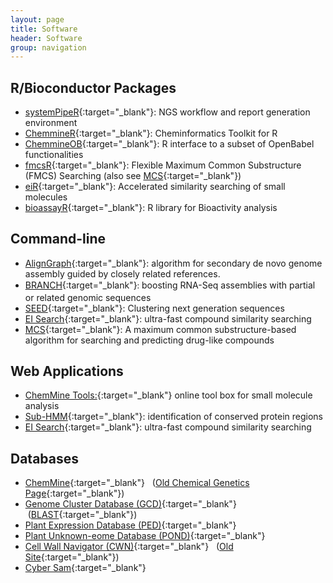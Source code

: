 ```yaml
---
layout: page
title: Software
header: Software
group: navigation
---
```


## R/Bioconductor Packages

* [systemPipeR](http://bioconductor.org/packages/devel/systemPipeR){:target="_blank"}: NGS workflow and report generation environment
* [ChemmineR](http://www.bioconductor.org/packages/devel/bioc/vignettes/ChemmineR/inst/doc/ChemmineR.html){:target="_blank"}: Cheminformatics Toolkit for R 
* [ChemmineOB](http://master.bioconductor.org/packages/devel/bioc/html/ChemmineOB.html){:target="_blank"}: R interface to a subset of OpenBabel functionalities 
* [fmcsR](http://www.bioconductor.org/packages/devel/bioc/html/fmcsR.html){:target="_blank"}: Flexible Maximum Common Substructure (FMCS) Searching (also see [MCS](http://bioweb.ucr.edu/ChemMineV2/help/mcs.html){:target="_blank"}) 
* [eiR](http://master.bioconductor.org/packages/devel/bioc/html/eiR.html){:target="_blank"}: Accelerated similarity searching of small molecules 
* [bioassayR](http://master.bioconductor.org/packages/devel/bioc/html/bioassayR.html){:target="_blank"}: R library for Bioactivity analysis

## Command-line

* [AlignGraph](https://github.com/baoe/AlignGraph){:target="_blank"}: algorithm for secondary de novo genome assembly guided by closely related references.
* [BRANCH](https://github.com/baoe/BRANCH){:target="_blank"}<font size="2"><span style="line-height:1.6">: </span></font>boosting RNA-Seq assemblies with partial or related genomic sequences
* [SEED](https://github.com/baoe/SEED){:target="_blank"}: Clustering next generation sequences
* [EI Search](http://chemmine.ucr.edu/ei/){:target="_blank"}: ultra-fast compound similarity searching
* [MCS](http://bioweb.ucr.edu/ChemMineV2/help/mcs.html){:target="_blank"}: A maximum common substructure-based algorithm for searching and predicting drug-like compounds

## Web Applications

* [ChemMine Tools:](http://chemmine.ucr.edu/){:target="_blank"} online tool box for small molecule analysis
* [Sub-HMM](http://subhmm.ucr.edu/scripts/displaySubHMM.pl){:target="_blank"}: identification of conserved protein regions
* [EI Search](http://chemmine.ucr.edu/ei/){:target="_blank"}: ultra-fast compound similarity searching 

## Databases

* [ChemMine](http://bioweb.ucr.edu/ChemMineV2){:target="_blank"}   ([Old Chemical Genetics Page](http://www.faculty.ucr.edu/%7Etgirke/Chemgen/index.html){:target="_blank"})
* [Genome Cluster Database (GCD)](http://bioweb.ucr.edu/databaseWeb/index.jsp){:target="_blank"}  ([BLAST](http://138.23.191.152/blast/blastSearch.cgi){:target="_blank"})
* [Plant Expression Database (PED)](http://pond.bioinfo.ucr.edu/express.html){:target="_blank"}
* [Plant Unknown-eome Database (POND)](http://bioweb.ucr.edu/scripts/unknownsDisplay.pl){:target="_blank"}
* [Cell Wall Navigator (CWN)](http://bioweb.ucr.edu/Cellwall/index.pl){:target="_blank"}   ([Old Site](http://www.faculty.ucr.edu/%7Etgirke/Cellwall/index.html){:target="_blank"})
* [Cyber Sam](http://cybersam.ucr.edu/){:target="_blank"}

